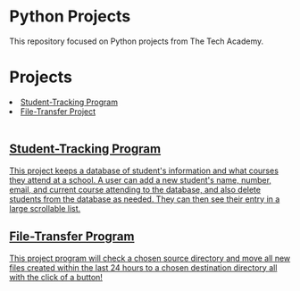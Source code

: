 # Python Projects
<p>This repository focused on Python projects from The Tech Academy.</p>

# Projects
<li><a href="https://github.com/ethantl-1511/python-projects/tree/main/student-tracking-project"> Student-Tracking Program </li>
<li><a href="https://github.com/ethantl-1511/python-projects/tree/main/file-transfer-project"> File-Transfer Project </li>

<br>
<h2>Student-Tracking Program</h2>
<p>This project keeps a database of student's information and what courses they attend at a school. A user can add a new student's name, number, email, and current course attending to the database, and also delete students from the database as needed. They can then see their entry in a large scrollable list.</p>

<h2>File-Transfer Program</h2>
<p>This project program will check a chosen source directory and move all new files created within the last 24 hours to a chosen destination directory all with the click of a button!</p
